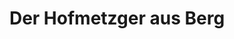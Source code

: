 ---
title: "Der Hofmetzger aus Berg"
url: /tuntenhausen/der-hofmetzger-aus-berg/
shop: Metzgerei
---